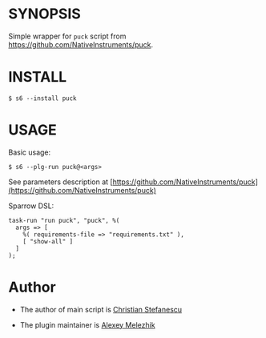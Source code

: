 # SYNOPSIS

Simple wrapper for `puck` script from https://github.com/NativeInstruments/puck.


# INSTALL

    $ s6 --install puck

# USAGE

Basic usage:

    $ s6 --plg-run puck@<args>

See parameters description at [https://github.com/NativeInstruments/puck](https://github.com/NativeInstruments/puck)

Sparrow DSL:

    task-run "run puck", "puck", %(
      args => [
        %( requirements-file => "requirements.txt" ), 
        [ "show-all" ]
      ]
    );

# Author

* The author of main script is [Christian Stefanescu](https://github.com/stchris)

* The plugin maintainer is [Alexey Melezhik](https://github.com/melezhik/)



